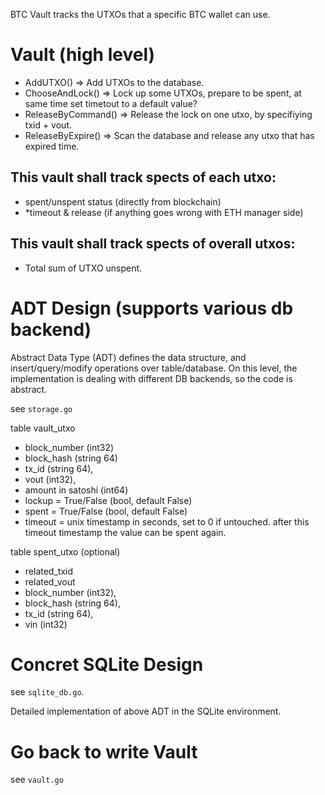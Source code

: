 BTC Vault tracks the UTXOs that a specific BTC wallet can use.

# Vault (high level)

- AddUTXO() => Add UTXOs to the database.
- ChooseAndLock() => Lock up some UTXOs, prepare to be spent, at same time set timetout to a default value?
- ReleaseByCommand() => Release the lock on one utxo, by specifiying txid + vout.
- ReleaseByExpire() => Scan the database and release any utxo that has expired time.

## This vault shall track spects of each utxo:

- spent/unspent status (directly from blockchain)
- *timeout & release (if anything goes wrong with ETH manager side)

## This vault shall track spects of overall utxos:

- Total sum of UTXO unspent.

# ADT Design (supports various db backend)

Abstract Data Type (ADT) defines the data structure, and insert/query/modify operations over table/database. On this level, the implementation is dealing with different DB backends, so the code is abstract.

see `storage.go`

table vault_utxo

- block_number (int32)
- block_hash (string 64)
- tx_id (string 64),
- vout (int32),
- amount in satoshi (int64)
- lockup = True/False (bool, default False)
- spent = True/False (bool, default False)
- timeout = unix timestamp in seconds, set to 0 if untouched. after this timeout timestamp the value can be spent again.

table spent_utxo (optional)
- related_txid
- related_vout
- block_number (int32),
- block_hash (string 64),
- tx_id (string 64),
- vin (int32)

# Concret SQLite Design

see `sqlite_db.go`.

Detailed implementation of above ADT in the SQLite environment.

# Go back to write Vault

see `vault.go`
